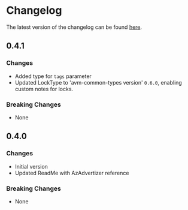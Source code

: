 # Changelog

The latest version of the changelog can be found [here](https://github.com/Azure/bicep-registry-modules/blob/main/avm/res/network/virtual-hub/CHANGELOG.md).

## 0.4.1

### Changes

- Added type for `tags` parameter
- Updated LockType to 'avm-common-types version' `0.6.0`, enabling custom notes for locks.

### Breaking Changes

- None

## 0.4.0

### Changes

- Initial version
- Updated ReadMe with AzAdvertizer reference

### Breaking Changes

- None
